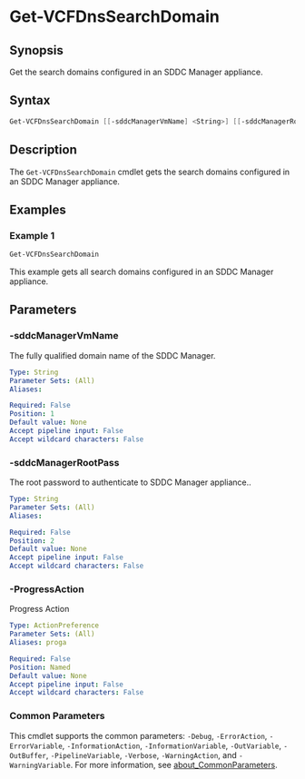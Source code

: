 # Get-VCFDnsSearchDomain

## Synopsis

Get the search domains configured in an SDDC Manager appliance.

## Syntax

```powershell
Get-VCFDnsSearchDomain [[-sddcManagerVmName] <String>] [[-sddcManagerRootPass] <String>] [-ProgressAction <ActionPreference>] [<CommonParameters>]
```

## Description

The `Get-VCFDnsSearchDomain` cmdlet gets the search domains configured in an SDDC Manager appliance.

## Examples

### Example 1

```powershell
Get-VCFDnsSearchDomain
```

This example gets all search domains configured in an SDDC Manager appliance.

## Parameters

### -sddcManagerVmName

The fully qualified domain name of the SDDC Manager.

```yaml
Type: String
Parameter Sets: (All)
Aliases:

Required: False
Position: 1
Default value: None
Accept pipeline input: False
Accept wildcard characters: False
```

### -sddcManagerRootPass

The root password to authenticate to SDDC Manager appliance..

```yaml
Type: String
Parameter Sets: (All)
Aliases:

Required: False
Position: 2
Default value: None
Accept pipeline input: False
Accept wildcard characters: False
```

### -ProgressAction

Progress Action

```yaml
Type: ActionPreference
Parameter Sets: (All)
Aliases: proga

Required: False
Position: Named
Default value: None
Accept pipeline input: False
Accept wildcard characters: False
```

### Common Parameters

This cmdlet supports the common parameters: `-Debug`, `-ErrorAction`, `-ErrorVariable`, `-InformationAction`, `-InformationVariable`, `-OutVariable`, `-OutBuffer`, `-PipelineVariable`, `-Verbose`, `-WarningAction`, and `-WarningVariable`. For more information, see [about_CommonParameters](http://go.microsoft.com/fwlink/?LinkID=113216).
